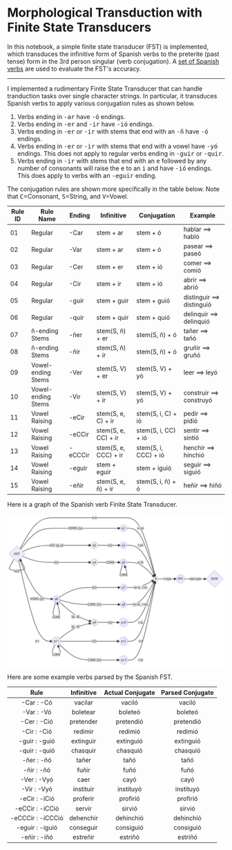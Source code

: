 # Morphological Transduction with Finite State Transducers

In this notebook, a simple finite state transducer (FST) is implemented, which transduces the infinitive form of Spanish verbs to the preterite (past tense) form in the 3rd person singular (verb conjugation). A [set of Spanish verbs](https://github.com/wjonasreger/data/blob/main/spanish_verbs.csv) are used to evaluate the FST's accuracy.

---

I implemented a rudimentary Finite State Transducer that can handle tranduction tasks over single character strings. In particular, it transduces Spanish verbs to apply various conjugation rules as shown below.

1. Verbs ending in <TT>-ar</TT> have <TT>-ó</TT> endings.
2. Verbs ending in <TT>-er</TT> and <TT>-ir</TT> have <TT>-ió</TT> endings.
3. Verbs ending in <TT>-er</TT> or <TT>-ir</TT> with stems that end with an <TT>-ñ</TT> have <TT>-ó</TT> endings.
4. Verbs ending in <TT>-er</TT> or <TT>-ir</TT> with stems that end with a vowel have <TT>-yó</TT> endings. This does not apply to regular verbs ending in <TT>-guir</TT> or <TT>-quir</TT>.
5. Verbs ending in <TT>-ir</TT> with stems that end with an <TT>e</TT> followed by any number of consonants will raise the <TT>e</TT> to an <TT>i</TT> and have <TT>-ió</TT> endings. This does apply to verbs with an <TT>-eguir</TT> ending.

The conjugation rules are shown more specifically in the table below. Note that <TT>C</TT>=Consonant, <TT>S</TT>=String, and <TT>V</TT>=Vowel.

| Rule ID  	| Rule Name             | Ending  	| Infinitive           	| Conjugation          	| Example                   	|
|-----	    |--------------------	|---------	|----------------------	|----------------------	|---------------------------	|
| 01 	    | Regular            	| -Car    	| stem + ar            	| stem + ó             	| hablar ==> habló          	|
| 02 	    | Regular            	| -Var    	| stem + ar            	| stem + ó             	| pasear ==> paseó          	|
| 03 	    | Regular            	| -Cer     	| stem + er            	| stem + ió            	| comer ==> comió           	|
| 04 	    | Regular            	| -Cir     	| stem + ir            	| stem + ió            	| abrir ==> abrió           	|
| 05 	    | Regular            	| -guir   	| stem + guir          	| stem + guió          	| distinguir ==> distinguió 	|
| 06 	    | Regular            	| -quir   	| stem + quir          	| stem + quió          	| delinquir ==> delinquió   	|
| 07  	    | ñ-ending Stems     	| -ñer    	| stem(S, ñ) + er      	| stem(S, ñ) + ó       	| tañer ==> tañó            	|
| 08  	    | ñ-ending Stems     	| -ñir    	| stem(S, ñ) + ir      	| stem(S, ñ) + ó       	| gruñir ==> gruñó          	|
| 09  	    | Vowel-ending Stems 	| -Ver    	| stem(S, V) + er  	    | stem(S, V) + yó  	    | leer ==> leyó             	|
| 10    	| Vowel-ending Stems 	| -Vir    	| stem(S, V) + ir  	    | stem(S, V) + yó  	    | construir ==> construyó   	|
| 11  	    | Vowel Raising      	| -eCir   	| stem(S, e, C) + ir   	| stem(S, i, C) + ió   	| pedir ==> pidió           	|
| 12  	    | Vowel Raising      	| -eCCir  	| stem(S, e, CC) + ir  	| stem(S, i, CC) + ió  	| sentir ==> sintió         	|
| 13  	    | Vowel Raising      	| -eCCCir 	| stem(S, e, CCC) + ir 	| stem(S, i, CCC) + ió 	| henchir ==> hinchió       	|
| 14    	| Vowel Raising      	| -eguir  	| stem + eguir         	| stem + iguió         	| seguir ==> siguió         	|
| 15    	| Vowel Raising      	| -eñir   	| stem(S, e, ñ) + ir   	| stem(S, i, ñ) + ó    	| heñir ==> hiñó            	|

Here is a graph of the Spanish verb Finite State Transducer.

![Spanish verb Finite State Transducer](https://raw.githubusercontent.com/wjonasreger/morphological_finite_state_transducer/main/fst.png)

Here are some example verbs parsed by the Spanish FST.

|        Rule       | Infinitive | Actual Conjugate | Parsed Conjugate |
|:-----------------:|:----------:|:----------------:|:----------------:|
|     -Car : -Có    |   vacilar  |      vaciló      |      vaciló      |
|     -Var : -Vó    |  boletear  |      boleteó     |      boleteó     |
|    -Cer : -Ció    |  pretender |     pretendió    |     pretendió    |
|    -Cir : -Ció    |   redimir  |      redimió     |      redimió     |
|   -guir : -guió   |  extinguir |     extinguió    |     extinguió    |
|   -quir : -quió   |  chasquir  |     chasquió     |     chasquió     |
|     -ñer : -ñó    |    tañer   |       tañó       |       tañó       |
|     -ñir : -ñó    |    fuñir   |       fuñó       |       fuñó       |
|    -Ver : -Vyó    |    caer    |       cayó       |       cayó       |
|    -Vir : -Vyó    |  instituir |     instituyó    |     instituyó    |
|   -eCir : -iCió   |  proferir  |     profirió     |     profirió     |
|  -eCCir : -iCCió  |   servir   |      sirvió      |      sirvió      |
| -eCCCir : -iCCCió |  dehenchir |     dehinchió    |     dehinchió    |
|  -eguir : -iguió  |  conseguir |     consiguió    |     consiguió    |
|    -eñir : -iñó   |  estreñir  |      estriñó     |      estriñó     |
